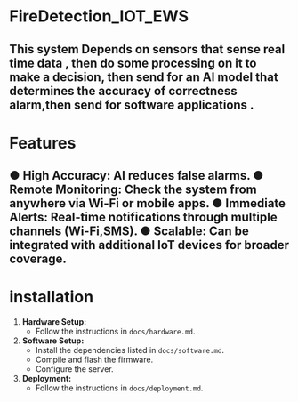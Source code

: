 # FireDetection_IOT_EWS
This system Depends on sensors that sense real time data , then do some processing on it to make a decision, then send for an AI model that determines the accuracy of correctness alarm,then send for software applications .
----------------------------

# Features
● High Accuracy: AI reduces false alarms.
● Remote Monitoring: Check the system from anywhere via Wi-Fi or mobile apps.
● Immediate Alerts: Real-time notifications through multiple channels (Wi-Fi,SMS).
● Scalable: Can be integrated with additional IoT devices for broader coverage.
----------------------------

# installation
1.  **Hardware Setup:**
    * Follow the instructions in `docs/hardware.md`.
2.  **Software Setup:**
    * Install the dependencies listed in `docs/software.md`.
    * Compile and flash the firmware.
    * Configure the server.
3.  **Deployment:**
    * Follow the instructions in `docs/deployment.md`.


